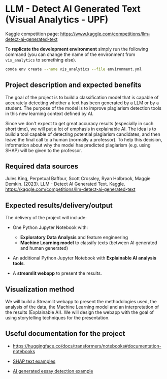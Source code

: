 # LLM - Detect AI Generated Text (Visual Analytics - UPF)

Kaggle competition page: https://www.kaggle.com/competitions/llm-detect-ai-generated-text

To **replicate the development environment** simply run the following command (you can change the name of the environment from `vis_analytics` to something else).

```bash
conda env create --name vis_analytics --file environment.yml
```



## Project description and expected benefits

The goal of the project is to build a classification model that is capable of accurately detecting whether a text has been generated by a LLM or by a student. The purpose of the model is to improve plagiarism detection tools in this new learning context defined by AI.

Since we don't expect to get great accuracy results (especially in such short time), we will put a lot of emphasis in explainable AI. The idea is to build a tool capable of detecting potential plagiarism candidates, and then leave the final call to a human (normally a professor). To help this decision, information about why the model has predicted plagiarism (e.g. using SHAP) will be given to the professor.

## Required data sources

Jules King, Perpetual Baffour, Scott Crossley, Ryan Holbrook, Maggie Demkin. (2023). LLM - Detect AI Generated Text. Kaggle. https://kaggle.com/competitions/llm-detect-ai-generated-text

## Expected results/delivery/output

The delivery of the project will include:

- One Python Jupyter Notebook with:
    - **Exploratory Data Analysis** and feature engineering
    - **Machine Learning model** to classify texts (between AI generated and human generated)

- An additional Python Jupyter Notebook with **Explainable AI analysis tools**.

- A **streamlit webapp** to present the results.

## Visualization method

We will build a Streamlit webapp to present the methodologies used, the analysis of the data, the Machine Learning model and an interpretation of the results (Explainable AI). We will design the webapp with the goal of using storytelling techniques for the presentation.

## Useful documentation for the project

- https://huggingface.co/docs/transformers/notebooks#documentation-notebooks

- [SHAP text examples](https://shap.readthedocs.io/en/latest/text_examples.html)

- [AI generated essay detection example](https://www.kaggle.com/code/dima806/ai-generated-essay-detection-distilbert)